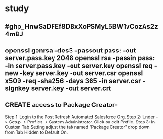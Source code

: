 # study
#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
-------------------------------------------------
openssl genrsa -des3 -passout pass:<anypwd> -out server.pass.key 2048
openssl rsa -passin pass:<anypwd> -in server.pass.key -out server.key
openssl req -new -key server.key -out server.csr
openssl x509 -req -sha256 -days 365 -in server.csr -signkey server.key -out server.crt
----------------------------------------------------------------------------------------------
  CREATE access to Package Creator-
------------------------------------

Step 1: Login to the Post Refresh Automated Salesforce Org.
Step 2: Under -> Setup -> Profiles -> System Administrator. Click on edit Profile.
Step 3: In Custom Tab Setting adjust the tab named "Package Creator" drop down from Tab Hidden to Default On.
